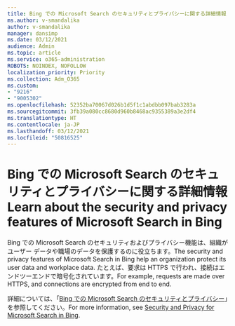 ```yaml
---
title: Bing での Microsoft Search のセキュリティとプライバシーに関する詳細情報
ms.author: v-smandalika
author: v-smandalika
manager: dansimp
ms.date: 03/12/2021
audience: Admin
ms.topic: article
ms.service: o365-administration
ROBOTS: NOINDEX, NOFOLLOW
localization_priority: Priority
ms.collection: Adm_O365
ms.custom:
- "9216"
- "9005302"
ms.openlocfilehash: 52352ba70067d026b1d5f1c1abdbb097bab3283a
ms.sourcegitcommit: 3fb39a080cc8680d960b8468ac9355389a3e2df4
ms.translationtype: HT
ms.contentlocale: ja-JP
ms.lasthandoff: 03/12/2021
ms.locfileid: "50816525"
---
```

# <a name="learn-about-the-security-and-privacy-features-of-microsoft-search-in-bing"></a><span data-ttu-id="34b72-102">Bing での Microsoft Search のセキュリティとプライバシーに関する詳細情報</span><span class="sxs-lookup"><span data-stu-id="34b72-102">Learn about the security and privacy features of Microsoft Search in Bing</span></span>

<span data-ttu-id="34b72-103">Bing での Microsoft Search のセキュリティおよびプライバシー機能は、組織がユーザー データや職場のデータを保護するのに役立ちます。</span><span class="sxs-lookup"><span data-stu-id="34b72-103">The security and privacy features of Microsoft Search in Bing help an organization protect its user data and workplace data.</span></span> <span data-ttu-id="34b72-104">たとえば、要求は HTTPS で行われ、接続はエンドツーエンドで暗号化されています。</span><span class="sxs-lookup"><span data-stu-id="34b72-104">For example, requests are made over HTTPS, and connections are encrypted from end to end.</span></span>

<span data-ttu-id="34b72-105">詳細については、「[Bing での Microsoft Search のセキュリティとプライバシー](https://docs.microsoft.com/microsoftsearch/security-for-search)」を参照してください。</span><span class="sxs-lookup"><span data-stu-id="34b72-105">For more information, see [Security and Privacy for Microsoft Search in Bing](https://docs.microsoft.com/microsoftsearch/security-for-search).</span></span>

